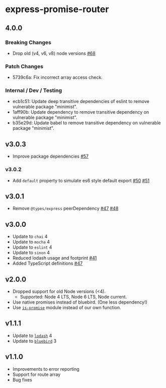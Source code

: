 # express-promise-router

## 4.0.0

### Breaking Changes

- Drop old (v4, v6, v8) node versions
  [#68](https://github.com/express-promise-router/express-promise-router/pull/68)

### Patch Changes

- 5739c6a: Fix incorrect array access check.

### Internal / Dev / Testing

- ecb1c51: Update deep transitive dependencies of eslint to remove vulnerable package "minimist".
- 1aff90b: Update dependency to remove transitive dependency on vulnerable package "minimist".
- b35e29d: Update babel to remove transitive dependency on vulnerable package "minimist".

## v3.0.3

- Improve package dependencies
  [#57](https://github.com/express-promise-router/express-promise-router/issues/57)

### v3.0.2

- Add `default` property to simulate es6 style default export
  [#50](https://github.com/express-promise-router/express-promise-router/issues/50)
  [#51](https://github.com/express-promise-router/express-promise-router/pull/51)

## v3.0.1

- Remove `@types/express` peerDependency
  [#47](https://github.com/express-promise-router/express-promise-router/pull/47)
  [#48](https://github.com/express-promise-router/express-promise-router/pull/48)

## v3.0.0

- Update to `chai` 4
- Update to `mocha` 4
- Update to `eslint` 4
- Update to `sinon` 4
- Reduced lodash usage and footprint [#41](https://github.com/express-promise-router/express-promise-router/issues/41)
- Added TypeScript definitions [#47](https://github.com/express-promise-router/express-promise-router/pull/47)

## v2.0.0

- Dropped support for old Node versions (<4).
  - Supported: Node 4 LTS, Node 6 LTS, Node current.
- Use native promises instead of bluebird. (One less dependency!)
- Use [`is-promise`](https://github.com/then/is-promise) module instead of our own function.

## v1.1.1

- Update to [`lodash`](https://lodash.com) 4
- Update to [`bluebird`](http://bluebirdjs.com/) 3

## v1.1.0

- Improvements to error reporting
- Support for route array
- Bug fixes
